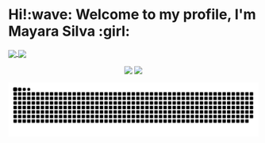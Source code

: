 <h1>  Hi!:wave:  Welcome to my profile, I'm Mayara Silva :girl: </h1>

 <div>
  <a href="https://github.com/mayaradeveloper">
  <img height="180em"   align="center" src="https://github-readme-stats.vercel.app/api?username=mayaradeveloper&show_icons=true&theme=jolly&include_all_commits=true&count_private=true"/>
  <img height="180em"  align="center" src="https://github-readme-stats.vercel.app/api/top-langs/?username=ellen2121&&layout=compact&hide=shell&theme=jolly"/>
</div>
  
<br>
<div  align="center"> 
  <a href="https://www.instagram.com/mayara.jds/" target="_blank"><img src="https://img.shields.io/badge/-Instagram-%23E4405F?style=for-the-badge&logo=instagram&logoColor=white" target="_blank"></a>
  <a href="https://www.linkedin.com/in/mayarajds/" target="_blank"><img src="https://img.shields.io/badge/-LinkedIn-%230077B5?style=for-the-badge&logo=linkedin&logoColor=white" target="_blank"></a> 
 
  ![Snake animation](https://github.com/ellen2121/ellen2121/blob/output/github-contribution-grid-snake.svg)
 
</div>
